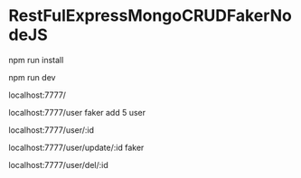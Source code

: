# RestFulExpressMongoCRUDFakerNodeJS

npm run install 

npm run dev

localhost:7777/ 

localhost:7777/user faker add 5 user

localhost:7777/user/:id

localhost:7777/user/update/:id faker

localhost:7777/user/del/:id
